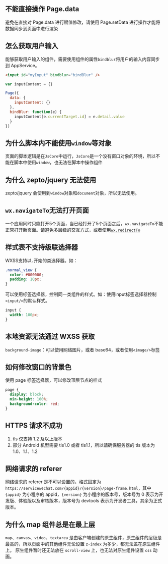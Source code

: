 ## 不能直接操作 Page.data

避免在直接对 Page.data 进行赋值修改，请使用 Page.setData 进行操作才能将数据同步到页面中进行渲染

## 怎么获取用户输入

能够获取用户输入的组件，需要使用组件的属性`bindblur`将用户的输入内容同步到 AppService。

```html
<input id="myInput" bindblur="bindBlur" />
```

```javascript
var inputContent = {}

Page({
  data: {
    inputContent: {}
  },
  bindBlur: function(e) {
    inputContent[e.currentTarget.id] = e.detail.value
  }
})
```

## 为什么脚本内不能使用`window`等对象

页面的脚本逻辑是在`JsCore`中运行，`JsCore`是一个没有窗口对象的环境，所以不能在脚本中使用`window`，也无法在脚本中操作组件

## 为什么 zepto/jquery 无法使用

zepto/jquery 会使用到`window`对象和`document`对象，所以无法使用。


## `wx.navigateTo`无法打开页面

一个应用同时只能打开5个页面，当已经打开了5个页面之后，`wx.navigateTo`不能正常打开新页面。请避免多层级的交互方式，或者使用[`wx.redirectTo`](./api/ui-navigate.md#wxredirecttoobject)

## 样式表不支持级联选择器

WXSS支持以`.`开始的类选择器。如：
```css
.normal_view {
  color: #000000;
  padding: 10px;
}
```

可以使用标签选择器，控制同一类组件的样式。如：使用input标签选择器控制`<input/>`的默认样式。

```css
input {
  width: 100px;
}
```

## 本地资源无法通过 WXSS 获取

`background-image`：可以使用网络图片，或者 base64，或者使用`<image/>`标签

## 如何修改窗口的背景色

使用 page 标签选择器，可以修改顶层节点的样式

```css
page {
  display: block;
  min-height: 100%;
  background-color: red;
}
```

## HTTPS 请求不成功

1. tls 仅支持 1.2 及以上版本
2. 部分 Android 机型需要 tls1.0 或者 tls1.1，所以请确保服务器的 tls 版本为 1.0、1.1、1.2

## 网络请求的 referer

网络请求的 referer 是不可以设置的，格式固定为 `https://servicewechat.com/{appid}/{version}/page-frame.html`，其中 `{appid}` 为小程序的 appid，`{version}` 为小程序的版本号，版本号为 0 表示为开发版、体验版以及审核版本，版本号为 devtools 表示为开发者工具，其余为正式版本。


## 为什么 map 组件总是在最上层

`map`、`canvas`、`video`、`textarea` 是由客户端创建的原生组件，原生组件的层级是最高的，所以页面中的其他组件无论设置 `z-index` 为多少，都无法盖在原生组件上。
原生组件暂时还无法放在 `scroll-view` 上，也无法对原生组件设置 `css` 动画。
